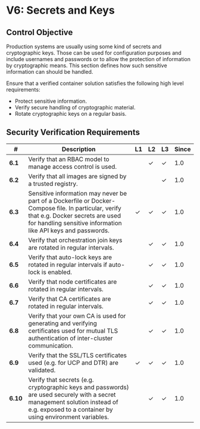 # V6: Secrets and Keys

## Control Objective

Production systems are usually using some kind of secrets and cryptographic keys. Those can be used for configuration purposes and include usernames and passwords or to allow the protection of information by cryptographic means. This section defines how such sensitive information can should be handled.

Ensure that a verified container solution satisfies the following high level requirements:

* Protect sensitive information.
* Verify secure handling of cryptographic material.
* Rotate cryptographic keys on a regular basis.

## Security Verification Requirements

| # | Description | L1 | L2 | L3 | Since |
| --- | --- | --- | --- | -- | -- |
| **6.1** | Verify that an RBAC model to manage access control is used. |  | ✓ | ✓ | 1.0 |
| **6.2** | Verify that all images are signed by a trusted registry. |  |  | ✓ | 1.0 |
| **6.3** | Sensitive information may never be part of a Dockerfile or Docker-Compose file. In particular, verify that e.g. Docker secrets are used for handling sensitive information like API keys and passwords.  | ✓ | ✓ | ✓ | 1.0 |
| **6.4** | Verify that orchestration join keys are rotated in regular intervals. |  | ✓ | ✓ | 1.0 |
| **6.5** | Verify that auto-lock keys are rotated in regular intervals if auto-lock is enabled. |  | ✓ | ✓ | 1.0 |
| **6.6** | Verify that node certificates are rotated in regular intervals. |  | ✓ | ✓ | 1.0 |
| **6.7** | Verify that CA certificates are rotated in regular intervals. |  | ✓ | ✓ | 1.0 |
| **6.8** | Verify that your own CA is used for generating and verifying certificates used for mutual TLS authentication of inter-cluster communication. |  | ✓ | ✓ | 1.0 |
| **6.9** | Verify that the SSL/TLS certificates used (e.g. for UCP and DTR) are validated. | ✓ | ✓ | ✓ | 1.0 |
| **6.10** | Verify that secrets (e.g. cryptographic keys and passwords) are used securely with a secret management solution instead of e.g. exposed to a container by using environment variables. |  | ✓ | ✓ | 1.0 |
